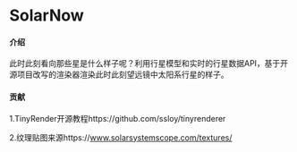 # SolarNow

#### 介绍
此时此刻看向那些星是什么样子呢？利用行星模型和实时的行星数据API，基于开源项目改写的渲染器渲染此时此刻望远镜中太阳系行星的样子。

#### 贡献
1.TinyRender开源教程https://github.com/ssloy/tinyrenderer

2.纹理贴图来源https://www.solarsystemscope.com/textures/